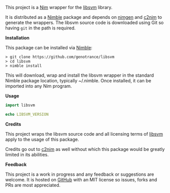 This project is a [Nim](https://nim-lang.org/) wrapper for the [libsvm](https://github.com/cjlin1/libsvm) library.

It is distributed as a [Nimble](https://github.com/nim-lang/nimble) package and depends on [nimgen](https://github.com/genotrance/nimgen) and [c2nim](https://github.com/nim-lang/c2nim/) to generate the wrappers. The libsvm source code is downloaded using Git so having ```git``` in the path is required.

__Installation__

This package can be installed via [Nimble](https://github.com/nim-lang/nimble):

```
> git clone https://github.com/genotrance/libsvm
> cd libsvm
> nimble install
```

This will download, wrap and install the libsvm wrapper in the standard Nimble package location, typically ~/.nimble. Once installed, it can be imported into any Nim program.

__Usage__

```nim
import libsvm

echo LIBSVM_VERSION
```

__Credits__

This project wraps the libsvm source code and all licensing terms of [libsvm](https://github.com/cjlin1/libsvm/blob/master/COPYRIGHT) apply to the usage of this package.

Credits go out to [c2nim](https://github.com/nim-lang/c2nim/) as well without which this package would be greatly limited in its abilities.

__Feedback__

This project is a work in progress and any feedback or suggestions are welcome. It is hosted on [GitHub](https://github.com/genotrance/libsvm) with an MIT license so issues, forks and PRs are most appreciated.
